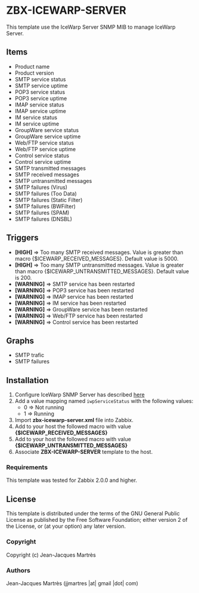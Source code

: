 ZBX-ICEWARP-SERVER
==================

This template use the IceWarp Server SNMP MIB to manage IceWarp Server.

Items
-----

  * Product name
  * Product version
  * SMTP service status
  * SMTP service uptime
  * POP3 service status
  * POP3 service uptime
  * IMAP service status
  * IMAP service uptime
  * IM service status
  * IM service uptime
  * GroupWare service status
  * GroupWare service uptime 
  * Web/FTP service status
  * Web/FTP service uptime
  * Control service status
  * Control service uptime
  * SMTP transmitted messages
  * SMTP received messages
  * SMTP untransmitted messages
  * SMTP failures (Virus)
  * SMTP failures (Too Data)
  * SMTP failures (Static Filter)
  * SMTP failures (BWFilter)
  * SMTP failures (SPAM)
  * SMTP failures (DNSBL)

Triggers
--------

  * **[HIGH]** => Too many SMTP received messages. Value is greater than macro {$ICEWARP_RECEIVED_MESSAGES}. Default value is 5000.
  * **[HIGH]** => Too many SMTP untransmitted messages. Value is greater than macro {$ICEWARP_UNTRANSMITTED_MESSAGES}. Default value is 200.
  * **[WARNING]** => SMTP service has been restarted
  * **[WARNING]** => POP3 service has been restarted
  * **[WARNING]** => IMAP service has been restarted
  * **[WARNING]** => IM service has been restarted
  * **[WARNING]** => GroupWare service has been restarted
  * **[WARNING]** => Web/FTP service has been restarted
  * **[WARNING]** => Control service has been restarted

Graphs
------

  * SMTP trafic
  * SMTP failures

Installation
------------

1. Configure IceWarp SNMP Server has described [here](http://esupport.icewarp.com/index.php?/Knowledgebase/Article/View/180/16/snmp-in-icewarp)
2. Add a value mapping named `iwpServiceStatus` with the following values:
   * 0 => Not running
   * 1 => Running
3. Import **zbx-icewarp-server.xml** file into Zabbix.
4. Add to your host the followed macro with value **{$ICEWARP_RECEIVED_MESSAGES}**
5. Add to your host the followed macro with value **{$ICEWARP_UNTRANSMITTED_MESSAGES}**
6. Associate **ZBX-ICEWARP-SERVER** template to the host.

### Requirements

This template was tested for Zabbix 2.0.0 and higher.

License
-------

This template is distributed under the terms of the GNU General Public License as published by the Free Software Foundation; either version 2 of the  License, or (at your option) any later version.

### Copyright

  Copyright (c) Jean-Jacques Martrès

### Authors

  Jean-Jacques Martrès
  (jjmartres |at| gmail |dot| com)
